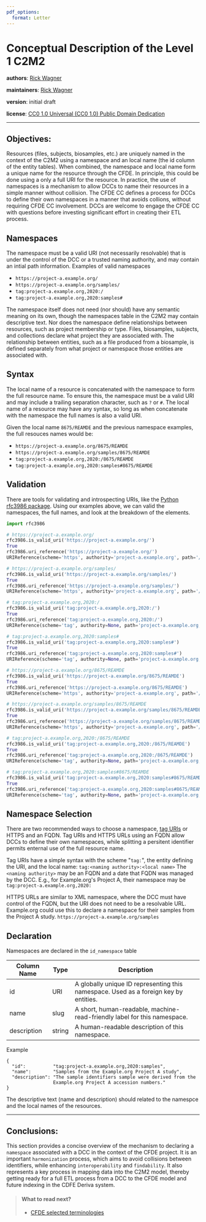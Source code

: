 ```yaml
---
pdf_options:
  format: Letter
---
```


# Conceptual Description of the Level 1 C2M2

**authors**: [Rick Wagner](https://orcid.org/0000-0003-1291-5876)

**maintainers**: [Rick Wagner](https://orcid.org/0000-0003-1291-5876)

**version**: initial draft

**license**: [CC0 1.0 Universal (CC0 1.0) Public Domain Dedication](https://creativecommons.org/publicdomain/zero/1.0/deed.en)

---

## Objectives:

Resources (files, subjects, biosamples, etc.) are uniquely
named in the context of the C2M2 using a namespace and an local name
(the id column of the entity tables). When
combined, the namespace and local name form a unique name for the
resource through the CFDE. In principle, this could be done using a
only a full URI for the resource. In practice, the use of namespaces
is a mechanism to allow DCCs to name their resources in a simple
manner without collision. The CFDE CC defines a process for DCCs to
define their own namespaces in a manner that avoids collions, without
requiring CFDE CC involvement. DCCs are welcome to engage the CFDE CC
with questions before investing significant effort in creating their ETL process.

## Namespaces

The namespace must be a valid URI (not necessarily resolvable) that is
under the control of the DCC or a trusted naming authority, and may
contain an intial path information. Examples of valid namespaces
 * `https://project-a.example.org/`
 * `https://project-a.example.org/samples/`
 * `tag:project-a.example.org,2020:/`
 * `tag:project-a.example.org,2020:samples#`

The namespace itself does not need (nor should) have any
semantic meaning on its own, though the namespaces table in the C2M2 may contain
descriptive text. Nor does the namespace define relationships between
resources, such as project membership or type. Files, biosamples,
subjects, and collections declare what project they are associated
with. The relationship between entities, such as a file produced from
a biosample, is defined separately from what project or namespace
those entities are associated with.

## Syntax

The local name of a resource is concatenated with the namespace to form the full resource name. To ensure
this, the namespace must be a valid URI and may include a trailing separation character, such as `?` or `#`. The local name of a resource may have any syntax, so long as when concatenate with the namespace the full names is also a valid URI.

Given the local name `8675/REAMDE` and the previous namespace
examples, the full resouces names would be:
 * `https://project-a.example.org/8675/REAMDE`
 * `https://project-a.example.org/samples/8675/REAMDE`
 * `tag:project-a.example.org,2020:/8675/REAMDE`
 * `tag:project-a.example.org,2020:samples#8675/REAMDE`
 
## Validation

There are tools for validating and introspecting URIs, like the [Python rfc3986 package](https://pypi.org/project/rfc3986/). Using our examples above, we can valid the namespaces, the full names, and look at the breakdown of the elements.

```python
import rfc3986

# https://project-a.example.org/
rfc3986.is_valid_uri('https://project-a.example.org/')
True
rfc3986.uri_reference('https://project-a.example.org/')
URIReference(scheme='https', authority='project-a.example.org', path='/', query=None, fragment=None)

# https://project-a.example.org/samples/
rfc3986.is_valid_uri('https://project-a.example.org/samples/')
True
rfc3986.uri_reference('https://project-a.example.org/samples/')
URIReference(scheme='https', authority='project-a.example.org', path='/samples/', query=None, fragment=None)

# tag:project-a.example.org,2020:/
rfc3986.is_valid_uri('tag:project-a.example.org,2020:/')
True
rfc3986.uri_reference('tag:project-a.example.org,2020:/')
URIReference(scheme='tag', authority=None, path='project-a.example.org,2020:/', query=None, fragment=None)

# tag:project-a.example.org,2020:samples#
rfc3986.is_valid_uri('tag:project-a.example.org,2020:samples#')
True
rfc3986.uri_reference('tag:project-a.example.org,2020:samples#')
URIReference(scheme='tag', authority=None, path='project-a.example.org,2020:samples', query=None, fragment='')

# https://project-a.example.org/8675/REAMDE
rfc3986.is_valid_uri('https://project-a.example.org/8675/REAMDE')
True
rfc3986.uri_reference('https://project-a.example.org/8675/REAMDE')
URIReference(scheme='https', authority='project-a.example.org', path='/8675/REAMDE', query=None, fragment=None)

# https://project-a.example.org/samples/8675/REAMDE
rfc3986.is_valid_uri('https://project-a.example.org/samples/8675/REAMDE')
True
rfc3986.uri_reference('https://project-a.example.org/samples/8675/REAMDE')
URIReference(scheme='https', authority='project-a.example.org', path='/samples/8675/REAMDE', query=None, fragment=None)

# tag:project-a.example.org,2020:/8675/REAMDE
rfc3986.is_valid_uri('tag:project-a.example.org,2020:/8675/REAMDE')
True
rfc3986.uri_reference('tag:project-a.example.org,2020:/8675/REAMDE')
URIReference(scheme='tag', authority=None, path='project-a.example.org,2020:/8675/REAMDE', query=None, fragment=None)

# tag:project-a.example.org,2020:samples#8675/REAMDE
rfc3986.is_valid_uri('tag:project-a.example.org,2020:samples#8675/REAMDE')
True
rfc3986.uri_reference('tag:project-a.example.org,2020:samples#8675/REAMDE')
URIReference(scheme='tag', authority=None, path='project-a.example.org,2020:samples', query=None, fragment='8675/REAMDE')
```

## Namespace Selection

There are two recommended ways to choose a namespace, [tag URIs](https://en.wikipedia.org/wiki/Tag_URI_scheme)
or HTTPS and an FQDN. Tag URIs and HTTPS URLs using an FQDN allow DCCs
to define their own namespaces, while splitting a persitent identifier
permits enternal use of the full resource name.

Tag URIs have a simple syntax with the scheme "`tag:`", the entity
defining the URI, and the local name:
  `tag:<naming authority>:<local name>`
The `<naming authority>` may be an FQDN and a date that FQDN was managed
by the DCC. E.g., for Example.org's Project A, their namespace may be
  `tag:project-a.example.org,2020:`

HTTPS URLs are similar to XML namespace, where the DCC must have control of the FQDN,
but the URI does not need to be a resolvable URL. Example.org could
use this to declare a namespace for their samples from the Project A study.
  `https://project-a.example.org/samples`

## Declaration

Namespaces are declared in the `id_namespace` table

| Column Name |  Type |        Description |
|------------ | ----- | ------------------ |
| id |  URI | A globally unique ID representing this namespace. Used as a foreign key by entities. |
| name | slug | A short, human-readable, machine-read-friendly label for this namespace. | 
| description | string| A human-readable description of this namespace. |

Example

```
{
  "id":          "tag:project-a.example.org,2020:samples",
  "name":        "Samples from the Example.org Project A study",
  "description": "The sample identifiers sample were derived from the
                 Example.org Project A accession numbers."
}
```

The descriptive text (name and description) should related to the
namespce and the local names of the resources.

---
 
## Conclusions:

This section provides a concise overview of the mechanism to declaring a `namespace` associated with a DCC in the context of the CFDE project. It is an important `harmonization` process, which aims to avoid collisions between identifiers, while enhancing `interoperability` and `findability`. It also represents a key process in mapping data into the C2M2 model, thereby getting ready for a full ETL process from a DCC to the CFDE model and future indexing in the CDFE Deriva system.

> ####  What to read next?
> * [CFDE selected terminologies](../Semantics/cfde-terminologies.html)


